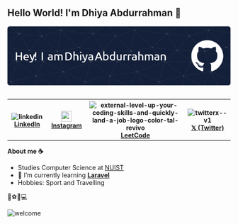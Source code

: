 ## Hello World! I'm Dhiya Abdurrahman 👋

![Dhiya Abdurrahman](images/github-header-image.png)

<!--
**dhiyaabdurrahman/dhiyaabdurrahman** is a ✨ _special_ ✨ repository because its `README.md` (this file) appears on your GitHub profile.

Here are some ideas to get you started:

- 🔭 I’m currently working on ...
- 🌱 I’m currently learning ...
- 👯 I’m looking to collaborate on ...
- 🤔 I’m looking for help with ...
- 💬 Ask me about ...
- 📫 How to reach me: ...
- 😄 Pronouns: ...
- ⚡ Fun fact: ...
-->

<header align="left">


<table align="left">
  <tr >
    <!-- <th>
      <img align="center" width="24" height="24" src="https://img.icons8.com/material-outlined/24/EBEBEB/globe--v1.png" alt="globe--v1"/>
      <a href="https://www.jfmartinz.dev/" />  My Portfolio  
    </th>  -->
    <th>
   <img align="center" width="24" height="24" src="https://img.icons8.com/fluency/48/linkedin.png" alt="linkedin"/>   
  <a href="https://www.linkedin.com/in/dhiya-abdurrahman-13b432285/" />   LinkedIn
    </th> 
        <th>
  <a href="https://www.instagram.com/dhiya_abdurrahman/" /> 
  <img align="center" width="24" height="24" src="https://upload.wikimedia.org/wikipedia/commons/a/a5/Instagram_icon.png" alt=""/>  
  Instagram
    </th> 
     <th>
       <img align="center" width="24" height="24" src="https://img.icons8.com/external-tal-revivo-color-tal-revivo/24/external-level-up-your-coding-skills-and-quickly-land-a-job-logo-color-tal-revivo.png" alt="external-level-up-your-coding-skills-and-quickly-land-a-job-logo-color-tal-revivo"/>
        <a href="https://leetcode.com/u/dhiyaabdurrahman/">LeetCode</a>
    </th>
     <th>
       <img align = "center" width="24" height="24" align="center" src="https://images.icon-icons.com/4029/PNG/512/twitter_x_new_logo_x_rounded_icon_256078.png" alt="twitterx--v1"/>
      <a href="https://x.com/Dhiyaabdurrahmn" />  𝕏 (Twitter)
    </th> 
  </tr>
  
</table>
</section>
</header>  
<section>  
<br>
<br>

**About me ☕**
- Studies Computer Science at [NUIST](nuist.edu.cn)
- 🌱 I’m currently learning [**Laravel**](https://laravel.com)
- Hobbies: Sport and Travelling 

💖⚽🏸💻

![welcome](https://media4.giphy.com/media/v1.Y2lkPTc5MGI3NjExbXJkbnBhY3hlcDhxcHA3a2QwdDQ5bHhtaGVvYmZ4Z2w3MW8yeXJxaiZlcD12MV9pbnRlcm5hbF9naWZfYnlfaWQmY3Q9Zw/OYwYE7UtTTqLBfpBS8/giphy.gif)